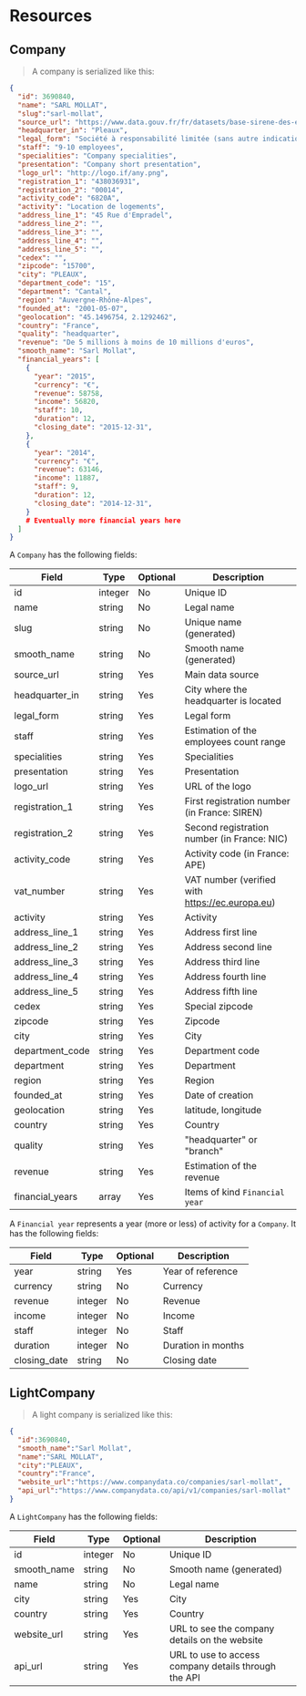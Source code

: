 # Resources

## Company

> A company is serialized like this:

```json
{
  "id": 3690840,
  "name": "SARL MOLLAT",
  "slug":"sarl-mollat",
  "source_url": "https://www.data.gouv.fr/fr/datasets/base-sirene-des-entreprises-et-de-leurs-etablissements-siren-siret",
  "headquarter_in": "Pleaux",
  "legal_form": "Société à responsabilité limitée (sans autre indication)",
  "staff": "9-10 employees",
  "specialities": "Company specialities",
  "presentation": "Company short presentation",
  "logo_url": "http://logo.if/any.png",
  "registration_1": "438036931",
  "registration_2": "00014",
  "activity_code": "6820A",
  "activity": "Location de logements",
  "address_line_1": "45 Rue d'Empradel",
  "address_line_2": "",
  "address_line_3": "",
  "address_line_4": "",
  "address_line_5": "",
  "cedex": "",
  "zipcode": "15700",
  "city": "PLEAUX",
  "department_code": "15",
  "department": "Cantal",
  "region": "Auvergne-Rhône-Alpes",
  "founded_at": "2001-05-07",
  "geolocation": "45.1496754, 2.1292462",
  "country": "France",
  "quality": "headquarter",
  "revenue": "De 5 millions à moins de 10 millions d'euros",
  "smooth_name": "Sarl Mollat",
  "financial_years": [
    {
      "year": "2015",
      "currency": "€",
      "revenue": 58758,
      "income": 56820,
      "staff": 10,
      "duration": 12,
      "closing_date": "2015-12-31",
    },
    {
      "year": "2014",
      "currency": "€",
      "revenue": 63146,
      "income": 11887,
      "staff": 9,
      "duration": 12,
      "closing_date": "2014-12-31",
    }
    # Eventually more financial years here
  ]
}
```

A `Company` has the following fields:

Field | Type | Optional | Description
----- | ---- | -------- | -----------
id | integer | No | Unique ID
name | string | No | Legal name
slug | string | No | Unique name (generated)
smooth_name | string | No | Smooth name (generated)
source_url | string | Yes | Main data source
headquarter_in | string | Yes | City where the headquarter is located
legal_form | string | Yes | Legal form
staff | string | Yes | Estimation of the employees count range
specialities | string | Yes | Specialities
presentation | string | Yes | Presentation
logo_url | string | Yes | URL of the logo
registration_1 | string | Yes | First registration number (in France: SIREN)
registration_2 | string | Yes | Second registration number (in France: NIC)
activity_code | string | Yes | Activity code (in France: APE)
vat_number | string | Yes | VAT number (verified with https://ec.europa.eu)
activity | string | Yes | Activity
address_line_1 | string | Yes | Address first line
address_line_2 | string | Yes | Address second line
address_line_3 | string | Yes | Address third line
address_line_4 | string | Yes | Address fourth line
address_line_5 | string | Yes | Address fifth line
cedex | string | Yes | Special zipcode
zipcode | string | Yes | Zipcode
city | string | Yes | City
department_code | string | Yes | Department code
department | string | Yes | Department
region | string | Yes | Region
founded_at | string | Yes | Date of creation
geolocation | string | Yes | latitude, longitude
country | string | Yes | Country
quality | string | Yes | "headquarter" or "branch"
revenue | string | Yes | Estimation of the revenue
financial_years | array | Yes | Items of kind `Financial year`

A `Financial year` represents a year (more or less) of activity for a `Company`. It has the following fields:

Field | Type | Optional | Description
----- | ---- | -------- | -----------
year | string | Yes | Year of reference
currency | string | No | Currency
revenue | integer | No | Revenue
income | integer | No | Income
staff | integer | No | Staff
duration | integer | No | Duration in months
closing_date | string | No | Closing date

## LightCompany

> A light company is serialized like this:

```json
{
  "id":3690840,
  "smooth_name":"Sarl Mollat",
  "name":"SARL MOLLAT",
  "city":"PLEAUX",
  "country":"France",
  "website_url":"https://www.companydata.co/companies/sarl-mollat",
  "api_url":"https://www.companydata.co/api/v1/companies/sarl-mollat"
}
```

A `LightCompany` has the following fields:

Field | Type | Optional | Description
----- | ---- | -------- | -----------
id | integer | No | Unique ID
smooth_name | string | No | Smooth name (generated)
name | string | No | Legal name
city | string | Yes | City
country | string | Yes | Country
website_url | string | Yes | URL to see the company details on the website
api_url | string | Yes | URL to use to access company details through the API
